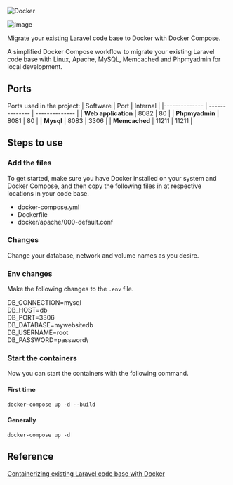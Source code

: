 ![Docker](https://www.krish.website/static/images/files/badge.svg)

![Image](https://www.krish.website/static/images/files/laravel_with_docker.png)

Migrate your existing Laravel code base to Docker with Docker Compose. 

A simplified Docker Compose workflow to migrate your existing Laravel code base with Linux, Apache, MySQL, Memcached and Phpmyadmin for local development.

## Ports

Ports used in the project:
| Software | Port | Internal |
|-------------- | -------------- | -------------- |
| **Web application** | 8082 | 80 |
| **Phpmyadmin** | 8081 | 80 |
| **Mysql** | 8083 | 3306 |
| **Memcached** | 11211 | 11211 |

## Steps to use

### Add the files
To get started, make sure you have Docker installed on your system and Docker Compose, and then copy the following files in at respective locations in your code base. 
- docker-compose.yml
- Dockerfile
- docker/apache/000-default.conf

### Changes
Change your database, network and volume names as you desire. 

### Env changes
Make the following changes to the `.env` file.

DB_CONNECTION=mysql\
DB_HOST=db\
DB_PORT=3306\
DB_DATABASE=mywebsitedb\
DB_USERNAME=root\
DB_PASSWORD=password\

### Start the containers
Now you can start the containers with the following command. 
#### First time
`docker-compose up -d --build`
#### Generally
`docker-compose up -d`

## Reference
[Containerizing existing Laravel code base with Docker](https://www.krish.website/blog/post/containerizing-my-website-with-docker
)

